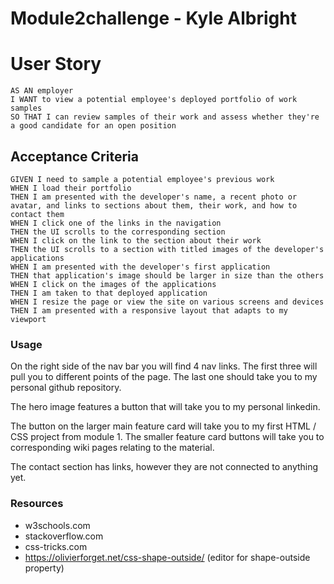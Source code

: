 # Module2challenge - Kyle Albright


# User Story
```
AS AN employer
I WANT to view a potential employee's deployed portfolio of work samples
SO THAT I can review samples of their work and assess whether they're a good candidate for an open position
```


## Acceptance Criteria

```
GIVEN I need to sample a potential employee's previous work
WHEN I load their portfolio
THEN I am presented with the developer's name, a recent photo or avatar, and links to sections about them, their work, and how to contact them
WHEN I click one of the links in the navigation
THEN the UI scrolls to the corresponding section
WHEN I click on the link to the section about their work
THEN the UI scrolls to a section with titled images of the developer's applications
WHEN I am presented with the developer's first application
THEN that application's image should be larger in size than the others
WHEN I click on the images of the applications
THEN I am taken to that deployed application
WHEN I resize the page or view the site on various screens and devices
THEN I am presented with a responsive layout that adapts to my viewport
```

### Usage

On the right side of the nav bar you will find 4 nav links. The first three will pull you to different points of the page. The last one should take you to my personal github repository. 

The hero image features a button that will take you to my personal linkedin. 

The button on the larger main feature card will take you to my first HTML / CSS project from module 1. The smaller feature card buttons will take you to corresponding wiki pages relating to the material. 

The contact section has links, however they are not connected to anything yet.

### Resources

* w3schools.com
* stackoverflow.com
* css-tricks.com
* https://olivierforget.net/css-shape-outside/ (editor for shape-outside property)






